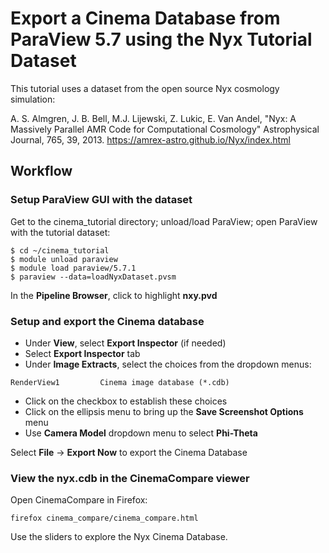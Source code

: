 # Export a Cinema Database from ParaView 5.7 using the Nyx Tutorial Dataset

This tutorial uses a dataset from the open source Nyx cosmology simulation:

A. S. Almgren, J. B. Bell, M.J. Lijewski, Z. Lukic, E. Van Andel, "Nyx: A Massively Parallel AMR Code for Computational Cosmology" Astrophysical Journal, 765, 39, 2013.  https://amrex-astro.github.io/Nyx/index.html

## Workflow

### Setup ParaView GUI with the dataset

Get to the cinema_tutorial directory; unload/load ParaView; open ParaView with the tutorial dataset:

```
$ cd ~/cinema_tutorial
$ module unload paraview
$ module load paraview/5.7.1
$ paraview --data=loadNyxDataset.pvsm
```

In the **Pipeline Browser**, click to highlight **nxy.pvd**

### Setup and export the Cinema database

- Under **View**, select **Export Inspector**  (if needed)
- Select **Export Inspector** tab
- Under **Image Extracts**, select the choices from the dropdown menus:

```
RenderView1         Cinema image database (*.cdb)
```

- Click on the checkbox to establish these choices
- Click on the ellipsis menu to bring up the **Save Screenshot Options** menu
- Use **Camera Model** dropdown menu to select **Phi-Theta**


Select **File** -> **Export Now** to export the Cinema Database


### View the nyx.cdb in the CinemaCompare viewer

Open CinemaCompare in Firefox:

```
firefox cinema_compare/cinema_compare.html
```

Use the sliders to explore the Nyx Cinema Database.  
